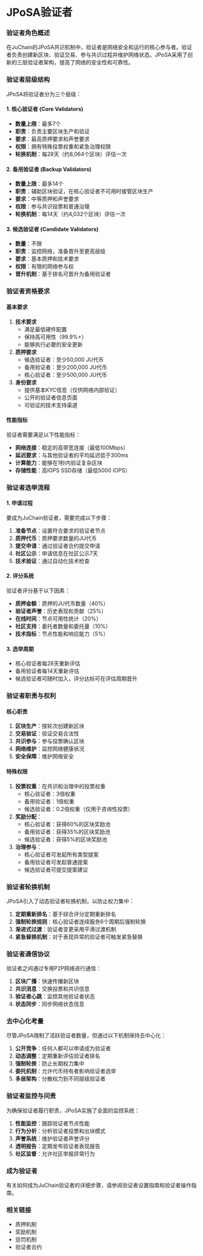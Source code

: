 # JPoSA验证者

### 验证者角色概述

在JuChain的JPoSA共识机制中，验证者是网络安全和运行的核心参与者。验证者负责创建新区块、验证交易、参与共识过程并维护网络状态。JPoSA采用了创新的三层验证者架构，提高了网络的安全性和可靠性。

### 验证者层级结构

JPoSA将验证者分为三个层级：

#### 1. 核心验证者 (Core Validators)

* **数量上限**：最多7个
* **职责**：负责主要区块生产和验证
* **要求**：最高质押要求和声誉要求
* **权限**：拥有特殊投票权重和紧急治理权限
* **轮换机制**：每28天（约8,064个区块）评估一次

#### 2. 备用验证者 (Backup Validators)

* **数量上限**：最多14个
* **职责**：辅助区块验证，在核心验证者不可用时接管区块生产
* **要求**：中等质押和声誉要求
* **权限**：参与共识投票和普通治理
* **轮换机制**：每14天（约4,032个区块）评估一次

#### 3. 候选验证者 (Candidate Validators)

* **数量**：不限
* **职责**：监控网络，准备晋升至更高层级
* **要求**：基本质押和技术要求
* **权限**：有限的网络参与权
* **晋升机制**：基于排名可晋升为备用验证者

### 验证者资格要求

#### 基本要求

1. **技术要求**
   * 满足最低硬件配置
   * 保持高可用性（99.9%+）
   * 能够执行必要的安全更新
2. **质押要求**
   * 候选验证者：至少50,000 JU代币
   * 备用验证者：至少200,000 JU代币
   * 核心验证者：至少500,000 JU代币
3. **身份要求**
   * 提供基本KYC信息（仅供网络内部验证）
   * 公开的验证者信息页面
   * 可验证的技术支持渠道

#### 性能指标

验证者需要满足以下性能指标：

* **网络连接**：稳定的高带宽连接（最低100Mbps）
* **延迟要求**：与其他验证者的平均延迟低于300ms
* **计算能力**：能够在1秒内验证复杂区块
* **存储性能**：高IOPS SSD存储（最低5000 IOPS）

### 验证者选举流程

#### 1. 申请过程

要成为JuChain验证者，需要完成以下步骤：

1. **准备节点**：设置符合要求的验证者节点
2. **质押代币**：质押要求数量的JU代币
3. **提交申请**：通过验证者合约提交申请
4. **社区公示**：申请信息在社区公示7天
5. **技术验证**：通过自动化技术检查

#### 2. 评分系统

验证者评分基于以下因素：

* **质押金额**：质押的JU代币数量（40%）
* **验证者声誉**：历史表现和贡献（25%）
* **在线时间**：节点可用性统计（20%）
* **社区支持**：委托者数量和委托量（10%）
* **技术指标**：节点性能和响应能力（5%）

#### 3. 选举周期

* 核心验证者每28天重新评估
* 备用验证者每14天重新评估
* 候选验证者可随时加入，评分达标可在评估周期晋升

### 验证者职责与权利

#### 核心职责

1. **区块生产**：按轮次创建新区块
2. **交易验证**：验证交易合法性
3. **共识参与**：参与投票确认区块
4. **网络维护**：监控网络健康状况
5. **安全保障**：维护网络安全

#### 特殊权限

1. **投票权重**：在共识和治理中的投票权重
   * 核心验证者：3倍权重
   * 备用验证者：1倍权重
   * 候选验证者：0.2倍权重（仅用于咨询性投票）
2. **奖励分配**：
   * 核心验证者：获得60%的区块奖励池
   * 备用验证者：获得35%的区块奖励池
   * 候选验证者：获得5%的区块奖励池
3. **治理参与**：
   * 核心验证者可发起所有类型提案
   * 备用验证者可发起普通提案
   * 候选验证者可提交提案建议

### 验证者轮换机制

JPoSA引入了动态验证者轮换机制，以防止权力集中：

1. **定期重新排名**：基于综合评分定期重新排名
2. **强制轮换规则**：核心验证者连续服务6个周期后强制轮换
3. **渐进式过渡**：验证者变更采用平滑过渡机制
4. **紧急替换机制**：对于表现异常的验证者可触发紧急替换

### 验证者通信协议

验证者之间通过专用P2P网络进行通信：

1. **区块广播**：快速传播新区块
2. **共识消息**：交换投票和共识信息
3. **验证者心跳**：监控其他验证者状态
4. **状态同步**：同步网络状态信息

### 去中心化考量

尽管JPoSA限制了活跃验证者数量，但通过以下机制保持去中心化：

1. **公开竞争**：任何人都可以申请成为验证者
2. **动态调整**：定期重新评估验证者排名
3. **强制轮换**：防止长期权力集中
4. **委托机制**：允许代币持有者影响验证者选举
5. **多层架构**：分散权力到不同层级验证者

### 验证者监控与问责

为确保验证者履行职责，JPoSA实施了全面的监控系统：

1. **性能监控**：跟踪验证者节点性能
2. **行为分析**：分析验证者投票和出块模式
3. **声誉系统**：维护验证者声誉评分
4. **透明报告**：定期发布验证者表现报告
5. **社区监督**：允许社区举报异常行为

### 成为验证者

有关如何成为JuChain验证者的详细步骤，请参阅验证者设置指南和验证者操作指南。

### 相关链接

* 质押机制
* 奖励机制
* 惩罚机制
* 验证者合约
